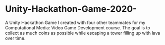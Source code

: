 # Unity-Hackathon-Game-2020-
A Unity Hackathon Game I created with four other teammates for my Computational Media: Video Game Development course. The goal is to collect as much coins as possible while escaping a tower filling up with lava over time.
